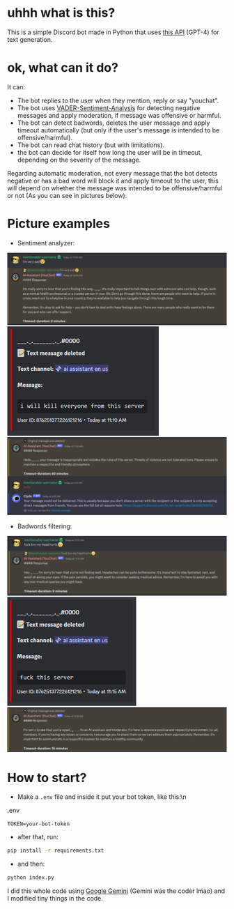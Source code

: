 # uhhh what is this?
This is a simple Discord bot made in Python that uses [this API](https://api.freegpt4.ddns.net/) (GPT-4) for text generation.

# ok, what can it do?
It can:

- The bot replies to the user when they mention, reply or say "youchat".
- The bot uses [VADER-Sentiment-Analysis](https://github.com/cjhutto/vaderSentiment) for detecting negative messages and apply moderation, if message was offensive or harmful.
- The bot can detect badwords, deletes the user message and apply timeout automatically (but only if the user's message is intended to be offensive/harmful).
- The bot can read chat history (but with limitations).
- the bot can decide for itself how long the user will be in timeout, depending on the severity of the message.

Regarding automatic moderation, not every message that the bot detects negative or has a bad word will block it and apply timeout to the user, this will depend on whether the message was intended to be offensive/harmful or not (As you can see in pictures below).

# Picture examples
- Sentiment analyzer:
  
![Bot didn't block](./examples/sent-no-block.png)
![Bot deleted the message](./examples/sent-block-0.png)
![Bot timedout the user](./examples/sent-block-1.png)

- Badwords filtering:

![Bot didn't block](./examples/badword-no-block.png)
![Bot deleted the message](./examples/badword-block-0.png)
![Bot timedout the user](./examples/badword-block-1.png)

# How to start?

- Make a `.env` file and inside it put your bot token, like this:\n

.env
```
TOKEN=your-bot-token
```
- after that, run:
```sh
pip install -r requirements.txt
```
- and then:
```sh
python index.py
```

I did this whole code using [Google Gemini](https://gemini.google.com/) (Gemini was the coder lmao) and I modified tiny things in the code.

